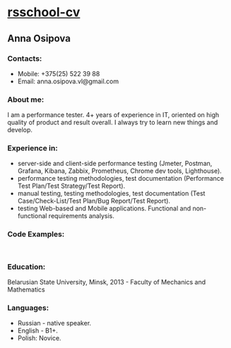 <h1>
  <a href="https://github.com/lalamalala/rsschool-cv">rsschool-cv</a>
</h1>
<h2>Anna Osipova</h2>
<h3>Contacts: </h3>
  <ul>
    <li>Mobile: +375(25) 522 39 88</li>
    <li>Email: anna.osipova.vl@gmail.com</li>
  </ul>
<h3>About me: </h3>
<p>I am a performance tester. 4+ years of experience in IT, oriented on high quality of product and result overall. I always try to learn new things and develop.</p>
<h3>Experience in:</h3>

  <ul>
    <li>server-side and client-side performance testing (Jmeter, Postman, Grafana, Kibana, Zabbix, Prometheus, Chrome dev tools, Lighthouse).</li>
<li>performance testing methodologies, test documentation (Performance Test Plan/Test Strategy/Test Report).</li>
<li>manual testing, testing methodologies, test documentation (Test Case/Check-List/Test Plan/Bug Report/Test Report).</li>
<li>testing Web-based and Mobile applications. Functional and non-functional requirements analysis.</li></ul>
<h3>Code Examples:</h3>
<code><style>
  @keyframes color-change {
    0% {color: black;}
    50% {color: white;}
    100% {color: black;}
    }
  .black-white {animation: color-change 3s infinite;}
</style>
</code>
<h3>Education:</h3>
<p>Belarusian State University, Minsk, 2013 - Faculty of Mechanics and Mathematics</p>
<h3>Languages: </h3>
<ul>
  <li>Russian - native speaker.</li>
  <li>English - B1+.</li>
  <li>Polish: Novice.</li>
</ul>

